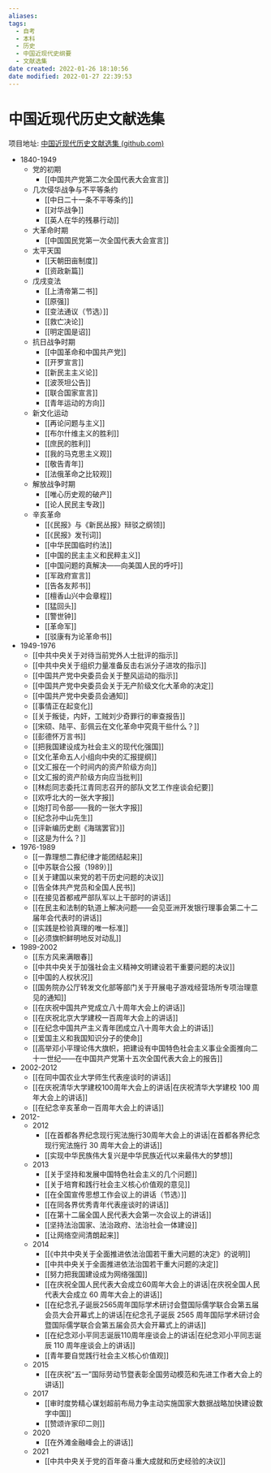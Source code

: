 ```yaml
---
aliases:
tags:
  - 自考
  - 本科
  - 历史
  - 中国近现代史纲要
  - 文献选集
date created: 2022-01-26 18:10:56
date modified: 2022-01-27 22:39:53
---
```


# 中国近现代历史文献选集

项目地址: [中国近现代历史文献选集 (github.com)](https://github.com/sdlyyxy/Chinese-Modern-Contemporary-History-Anthology)

- 1840-1949
  - 党的初期
    - [[中国共产党第二次全国代表大会宣言]]
  - 几次侵华战争与不平等条约
    - [[中日二十一条不平等条约]]
    - [[对华战争]]
    - [[英人在华的残暴行动]]
  - 大革命时期
    - [[中国国民党第一次全国代表大会宣言]]
  - 太平天国
    - [[天朝田亩制度]]
    - [[资政新篇]]
  - 戊戌变法
    - [[上清帝第二书]]
    - [[原强]]
    - [[变法通议（节选）]]
    - [[救亡决论]]
    - [[明定国是诏]]
  - 抗日战争时期
    - [[中国革命和中国共产党]]
    - [[开罗宣言]]
    - [[新民主主义论]]
    - [[波茨坦公告]]
    - [[联合国家宣言]]
    - [[青年运动的方向]]
  - 新文化运动
    - [[再论问题与主义]]
    - [[布尔什维主义的胜利]]
    - [[庶民的胜利]]
    - [[我的马克思主义观]]
    - [[敬告青年]]
    - [[法俄革命之比较观]]
  - 解放战争时期
    - [[唯心历史观的破产]]
    - [[论人民民主专政]]
  - 辛亥革命
    - [[《民报》与《新民丛报》辩驳之纲领]]
    - [[《民报》发刊词]]
    - [[中华民国临时约法]]
    - [[中国的民主主义和民粹主义]]
    - [[中国问题的真解决——向美国人民的呼吁]]
    - [[军政府宣言]]
    - [[告各友邦书]]
    - [[檀香山兴中会章程]]
    - [[猛回头]]
    - [[警世钟]]
    - [[革命军]]
    - [[驳康有为论革命书]]
- 1949-1976
  - [[中共中央关于对待当前党外人士批评的指示]]
  - [[中共中央关于组织力量准备反击右派分子进攻的指示]]
  - [[中国共产党中央委员会关于整风运动的指示]]
  - [[中国共产党中央委员会关于无产阶级文化大革命的决定]]
  - [[中国共产党中央委员会通知]]
  - [[事情正在起变化]]
  - [[关于叛徒，内奸，工贼刘少奇罪行的审查报告]]
  - [[宋硕、陆平、彭佩云在文化革命中究竟干些什么？]]
  - [[彭德怀万言书]]
  - [[把我国建设成为社会主义的现代化强国]]
  - [[文化革命五人小组向中央的汇报提纲]]
  - [[文汇报在一个时间内的资产阶级方向]]
  - [[文汇报的资产阶级方向应当批判]]
  - [[林彪同志委托江青同志召开的部队文艺工作座谈会纪要]]
  - [[欢呼北大的一张大字报]]
  - [[炮打司令部——我的一张大字报]]
  - [[纪念孙中山先生]]
  - [[评新编历史剧《海瑞罢官》]]
  - [[这是为什么？]]
- 1976-1989
  - [[一靠理想二靠纪律才能团结起来]]
  - [[中苏联合公报（1989）]]
  - [[关于建国以来党的若干历史问题的决议]]
  - [[告全体共产党员和全国人民书]]
  - [[在接见首都戒严部队军以上干部时的讲话]]
  - [[在民主和法制的轨道上解决问题——会见亚洲开发银行理事会第二十二届年会代表时的讲话]]
  - [[实践是检验真理的唯一标准]]
  - [[必须旗帜鲜明地反对动乱]]
- 1989-2002
  - [[东方风来满眼春]]
  - [[中共中央关于加强社会主义精神文明建设若干重要问题的决议]]
  - [[中国的人权状况]]
  - [[国务院办公厅转发文化部等部门关于开展电子游戏经营场所专项治理意见的通知]]
  - [[在庆祝中国共产党成立八十周年大会上的讲话]]
  - [[在庆祝北京大学建校一百周年大会上的讲话]]
  - [[在纪念中国共产主义青年团成立八十周年大会上的讲话]]
  - [[爱国主义和我国知识分子的使命]]
  - [[高举邓小平理论伟大旗帜，把建设有中国特色社会主义事业全面推向二十一世纪——在中国共产党第十五次全国代表大会上的报告]]
- 2002-2012
  - [[在同中国农业大学师生代表座谈时的讲话]]
  - [[在庆祝清华大学建校100周年大会上的讲话|在庆祝清华大学建校 100 周年大会上的讲话]]
  - [[在纪念辛亥革命一百周年大会上的讲话]]
- 2012-
  - 2012
    - [[在首都各界纪念现行宪法施行30周年大会上的讲话|在首都各界纪念现行宪法施行 30 周年大会上的讲话]]
    - [[实现中华民族伟大复兴是中华民族近代以来最伟大的梦想]]
  - 2013
    - [[关于坚持和发展中国特色社会主义的几个问题]]
    - [[关于培育和践行社会主义核心价值观的意见]]
    - [[在全国宣传思想工作会议上的讲话（节选）]]
    - [[在同各界优秀青年代表座谈时的讲话]]
    - [[在第十二届全国人民代表大会第一次会议上的讲话]]
    - [[坚持法治国家、法治政府、法治社会一体建设]]
    - [[让网络空间清朗起来]]
  - 2014
    - [[《中共中央关于全面推进依法治国若干重大问题的决定》的说明]]
    - [[中共中央关于全面推进依法治国若干重大问题的决定]]
    - [[努力把我国建设成为网络强国]]
    - [[在庆祝全国人民代表大会成立60周年大会上的讲话|在庆祝全国人民代表大会成立 60 周年大会上的讲话]]
    - [[在纪念孔子诞辰2565周年国际学术研讨会暨国际儒学联合会第五届会员大会开幕式上的讲话|在纪念孔子诞辰 2565 周年国际学术研讨会暨国际儒学联合会第五届会员大会开幕式上的讲话]]
    - [[在纪念邓小平同志诞辰110周年座谈会上的讲话|在纪念邓小平同志诞辰 110 周年座谈会上的讲话]]
    - [[青年要自觉践行社会主义核心价值观]]
  - 2015
    - [[在庆祝“五一”国际劳动节暨表彰全国劳动模范和先进工作者大会上的讲话]]
  - 2017
    - [[审时度势精心谋划超前布局力争主动实施国家大数据战略加快建设数字中国]]
    - [[赞颂许家印二则]]
  - 2020
    - [[在外滩金融峰会上的讲话]]
  - 2021
    - [[中共中央关于党的百年奋斗重大成就和历史经验的决议]]
